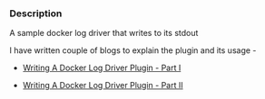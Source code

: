 ### Description
A sample docker log driver that writes to its stdout

I have written couple of blogs to explain the plugin and its usage -

* [Writing A Docker Log Driver Plugin - Part I](https://medium.com/@software_factotum/writing-a-docker-log-driver-plugin-7275d99d07be)

* [Writing A Docker Log Driver Plugin - Part II](https://medium.com/@software_factotum/writing-a-docker-log-driver-plugin-f94cee827a0a)
